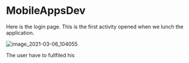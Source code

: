 # MobileAppsDev

Here is the login page. This is the first activity opened when we lunch the application.

![image_2021-03-06_104055](https://user-images.githubusercontent.com/80149866/110202383-6ddf9580-7e68-11eb-9a65-7d457392c799.png)

The user have to fullfiled his 
